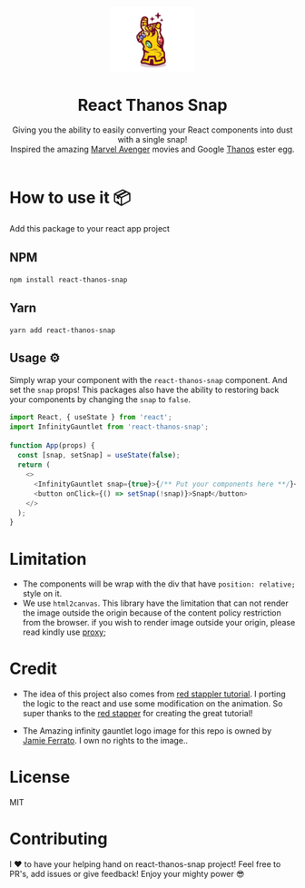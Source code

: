 <div align="center">
  <img src="assets/snap-logo.png" width="150px">
  <h1>React Thanos Snap</h1>
  <p >
  Giving you the ability to easily converting your React components into dust with a single snap! <br>Inspired the amazing <a href="https://www.marvel.com/movies/avengers-endgame">Marvel Avenger</a> movies and Google <a href="https://www.google.com/search?q=thanos">Thanos</a> ester egg.</</p>
  <br/>
  <br/>
</div>

# How to use it 📦

Add this package to your react app project

## NPM

`npm install react-thanos-snap`

## Yarn

`yarn add react-thanos-snap`

## Usage ⚙️

Simply wrap your component with the `react-thanos-snap` component. And set the `snap` props!
This packages also have the ability to restoring back your components by changing the `snap` to `false`.

```js
import React, { useState } from 'react';
import InfinityGauntlet from 'react-thanos-snap';

function App(props) {
  const [snap, setSnap] = useState(false);
  return (
    <>
      <InfinityGauntlet snap={true}>{/** Put your components here **/}</InfinityGauntlet>
      <button onClick={() => setSnap(!snap)}>Snap❗️</button>
    </>
  );
}
```

# Limitation

- The components will be wrap with the div that have `position: relative;` style on it.
- We use `html2canvas`. This library have the limitation that can not render the image outside the origin because of the content policy restriction from the browser. if you wish to render image outside your origin, please read kindly use [proxy](http://html2canvas.hertzen.com/proxy/);

# Credit

- The idea of this project also comes from [red stappler tutorial](https://redstapler.co/thanos-snap-effect-javascript-tutorial/). I porting the logic to the react and use some modification on the animation. So super thanks to the [red stapper](https://redstapler.co) for creating the great tutorial!

- The Amazing infinity gauntlet logo image for this repo is owned by [Jamie Ferrato](https://dribbble.com/shots/4595136-Infinity-Gauntlet). I own no rights to the image..

# License

MIT

# Contributing

I ❤️ to have your helping hand on react-thanos-snap project! Feel free to PR's, add issues or give feedback! Enjoy your mighty power 😎
